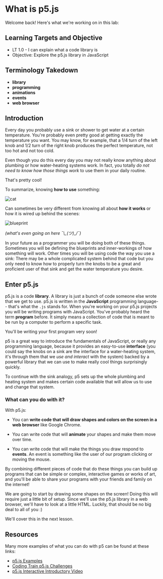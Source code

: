 # What is p5.js

Welcome back! Here's what we're working on in this lab:

## Learning Targets and Objective
- LT 1.0 - I can explain what a code library is
- Objective: Explore the p5.js library in JavaScript

## Terminology Takedown
- **library**
- **programming**
- **animations**
- **events**
- **web browser**

## Introduction

Every day you probably use a sink or shower to get water at a certain temperature.
You're probably even pretty good at getting exactly the temperature you want. You may know,
for example, that a 1/4 turn of the left knob and 1/2 turn of the right knob produces the perfect
temperature, not too hot and not too cold.

Even though you do this every day you may not really know anything about plumbing or
how water-heating systems work. In fact, you totally *do not need to know how those things work*
to use them in your daily routine.

That's pretty cool!

To summarize, knowing **how to use** something:

![cat](https://s3.amazonaws.com/upperline/curriculum-assets/p5js/cat-drinking.gif)

Can sometimes be very different from knowing all about **how it works** or
how it is wired up behind the scenes:

![blueprint](https://s3.amazonaws.com/upperline/curriculum-assets/p5js/sink.png)

*(what's even going on here ¯\\\_(ツ)_/¯)*

In your future as a programmer you will be doing both of these things. Sometimes
you will be defining the blueprints and inner-workings of how something will work.
Other times you will be using code the way you use a sink: There may be a whole
complicated system behind that code but you only need to know how to properly
turn the knobs to be a great and proficient user of that sink and get the water
temperature you desire.

## Enter p5.js

p5.js is a code **library**. A library is just a bunch of code someone else
wrote that we get to use. p5.js is written in the **JavaScript** programming language-- that's what
the `.js` stands for. When you're working on your p5.js projects you will be writing
programs with JavaScript. You've probably heard the term **program** before.
It simply means a collection of code that is meant to be run by a computer to perform
a specific task.

You'll be writing your first program very soon!

p5 is a great way to introduce the fundamentals of JavaScript, or
really any programming language, because it provides an easy-to-use **interface**
(you could say the knobs on a sink are the interface for a water-heating system, it's through them
that we *use and interact* with the system) backed by a powerful library that we can
use to make really cool things surprisingly quickly.

To continue with the sink analogy,
p5 sets up the whole plumbing and heating system and makes certain code available that will
allow us to use and change that system.

### What can you do with it?

With p5.js:

- You can **write code that will draw shapes and colors on the screen in a web browser**
like Google Chrome.

- You can write code that will **animate** your shapes and make them move over time.

- You can write code that will make the things you draw respond to **events**. An event is something
like the user of our program clicking or moving the mouse.

By combining different pieces of code that do these things you can build up programs that can be simple or complex, interactive
games or works of art, and you'll be able to share your programs with your friends and family
on the internet!

We are going to start by drawing some shapes on the screen! Doing this will require just
a little bit of setup. Since we'll use the p5.js library in a web browser, we'll have to
look at a little HTML. Luckily, that should be no big deal to all of you :)

We'll cover this in the next lesson.

## Resources

Many more examples of what you can do with p5 can be found at these links:

- [p5.js Examples](https://p5js.org/examples/)
- [Coding Train p5.js Challenges](https://www.youtube.com/playlist?list=PLRqwX-V7Uu6ZiZxtDDRCi6uhfTH4FilpH)
- [p5.js Interactive Introductory Video](http://hello.p5js.org/)
